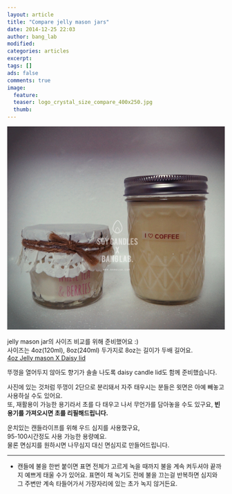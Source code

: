 ```yaml
---
layout: article
title: "Compare jelly mason jars"
date: 2014-12-25 22:03
author: bang_lab
modified:
categories: articles
excerpt: 
tags: []
ads: false
comments: true
image:
  feature: 
  teaser: logo_crystal_size_compare_400x250.jpg
  thumb:
---
```


![Compare jelly mason jars](/images/logo_crystal_size_compare.jpg)

jelly mason jar의 사이즈 비교를 위해 준비했어요 :) <br>
사이즈는 4oz(120ml), 8oz(240ml) 두가지로 8oz는 길이가 두배 길어요.<br>
[4oz Jelly mason X Daisy lid](http://www.banglab.com/articles/4oz-jelly-mason-x-daisy-lid/)

뚜껑을 열어두지 않아도 향기가 솔솔 나도록 daisy candle lid도 함께 준비했습니다.<br>

사진에 있는 것처럼 뚜껑이 2단으로 분리돼서 자주 태우시는 분들은 윗면은 아예 빼놓고 사용하실 수도 있어요.<br>
또, 재활용이 가능한 용기라서 초를 다 태우고 나서 무언가를 담아놓을 수도 있구요, <b>빈 용기를 가져오시면 초를 리필해드립니다.</b>

운치있는 캔들라이프를 위해 우드 심지를 사용했구요, <br>
95-100시간정도 사용 가능한 용량예요.<br>
물론 면심지를 원하시면 나무심지 대신 면심지로 만들어드립니다.<br>

---------
* 캔들에 불을 한번 붙이면 표면 전체가 고르게 녹을 때까지 불을 계속 켜두셔야 끝까지 예쁘게 태울 수가 있어요. 표면이 채 녹기도 전에 불을 끄는걸 반복하면 심지와 그 주변만 계속 타들어가서 가장자리에 있는 초가 녹지 않거든요.
